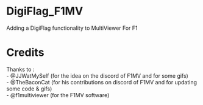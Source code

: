 # DigiFlag_F1MV

Adding a DigiFlag functionality to MultiViewer For F1

# Credits

Thanks to :<br>
    - @JJWatMySelf (for the idea on the discord of F1MV and for some gifs)<br>
    - @TheBaconCat (for his contributions on discord of F1MV and for updating some code & gifs)<br>
    - @f1multiviewer (for the F1MV software)
